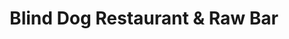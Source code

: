 ---
layout: place
title: "Blind Dog Restaurant & Raw Bar"
permalink: /utah/park-city/blind-dog-restaurant-raw-bar.html
stateAbbr: UT
stateName: Utah
cityName: Park City
seo:
  name: "Blind Dog Restaurant & Raw Bar"
  type: Restaurant
  links: https://www.blinddogpc.com/
description: "Looking for sushi in Park City, Utah? Check out Blind Dog Restaurant & Raw Bar for a delightful Japanese dining experience. Enjoy a variety of sushi and othe..."
place_id: ChIJo_Klm11tUocRcQGKvUfn008
photos:
  - name: >-
      places/ChIJo_Klm11tUocRcQGKvUfn008/photos/AeeoHcIO44CjePrRePx5KkY13gGg5USj6seQlUNC6IsbohSnUBhi4Stn3l3h8MhabWDNw0g2IoLxwH06Jpm9g3m6pB9K8ItyW0fEQNLS-MhOrfwcYvIAi4JUQWxP46QYfEUMV5KdRNhJSu0LgSygzok5lhAoa_V_JT-SRdE_4cxcyu0qK2MGBgOqkzMTND0AkTKM_fpXXw3kHT2eZSxcQXyhO0MbKkTzm62Me2UbLGteKpdm3X4pxdNZ2INIRJHV8YM36yoBwYVV7MpSVMpGQsBhOhjwP7Xrua65DglU0IZhSrKdLw
    widthPx: 2048
    heightPx: 1536
    authorAttributions:
      - displayName: Blind Dog Restaurant & Raw Bar
        uri: https://maps.google.com/maps/contrib/111737088260105477988
        photoUri: >-
          https://lh3.googleusercontent.com/a-/ALV-UjUjtzNJj0xw-4H1cwuY5x74jd39pJGT8yIXXWXd0pfc8HD1gC4A=s100-p-k-no-mo
    flagContentUri: >-
      https://www.google.com/local/imagery/report/?cb_client=maps_api_places.places_api&image_key=!1e10!2sAF1QipPJv19dk8s8_kIThzvnzYbqHqihurtjFY-Y5Hrz&hl=en-US
    googleMapsUri: >-
      https://www.google.com/maps/place//data=!3m4!1e2!3m2!1sAF1QipPJv19dk8s8_kIThzvnzYbqHqihurtjFY-Y5Hrz!2e10!4m2!3m1!1s0x87526d5d9ba5f2a3:0x4fd3e747bd8a0171
  - name: >-
      places/ChIJo_Klm11tUocRcQGKvUfn008/photos/AeeoHcLsF9MVAIqFFBeyDlqJuLXF_ujtgnGjRlNXiZcle2lb5BSAt5AbncflybDxnKd23DzM_6tDuuaWsvDRGQc8TY1c5zPabBVXGxdZFVDKmgBwNPayxteXquswblgU7g9Ub5leIKoJ3KZw0ugi7JfF2LO-sEmsSW1HstBnlfz1bhaWFpCpl0cKesrazAFd9aTLcPOPhLHOJfU3eRbSgTbAzGVUQuERvMpUOlAM2XvKeq-QQleS3kOqCzOFzA-wWqd5t0SKQvJLiSjrTSZxD8yKbe4D0aB63aTd9LldYKv0aV6qUw
    widthPx: 749
    heightPx: 423
    authorAttributions:
      - displayName: Blind Dog Restaurant & Raw Bar
        uri: https://maps.google.com/maps/contrib/111737088260105477988
        photoUri: >-
          https://lh3.googleusercontent.com/a-/ALV-UjUjtzNJj0xw-4H1cwuY5x74jd39pJGT8yIXXWXd0pfc8HD1gC4A=s100-p-k-no-mo
    flagContentUri: >-
      https://www.google.com/local/imagery/report/?cb_client=maps_api_places.places_api&image_key=!1e10!2sAF1QipMhhmit2XMCYhq356YwjY0oxqUqdYARmpot5Xnn&hl=en-US
    googleMapsUri: >-
      https://www.google.com/maps/place//data=!3m4!1e2!3m2!1sAF1QipMhhmit2XMCYhq356YwjY0oxqUqdYARmpot5Xnn!2e10!4m2!3m1!1s0x87526d5d9ba5f2a3:0x4fd3e747bd8a0171
  - name: >-
      places/ChIJo_Klm11tUocRcQGKvUfn008/photos/AeeoHcLsBuGNFw4K-U3B_Q51RIcjRe7IqNqFzOEnHzuXBNrDrc0eDDXLuCDB-YpJUHswEsOmI8mdVvMO0IU-JNfxQV94HzfFIAMvFS1R0-UuubV3BnkyQ67mUZ_SmpJycgJRy4d3Ra7Nds_Rr5OVDdnSbearez1M5Sy6TVgg7dKtc0HsWrATxa9WD22FVPXTGbpNa5dDkVUjbJg7KYjiLC0e5uQWhxjrZNcHeUIlvnsUv1l7SZnFhaCIv6ZetWHlHaCxWLT7mqYped7C04UmH1-Dzev3q9j7HmfZF9jdScnCIAXnPqHh6tx4Zmj50945Y2n6vzM28ABI96LFXsZxF3zznwoC-TJYqVsFWCeNfoVskXRBUNDuT9o6EW76XF1yPABr9yh9F-odLqNkPHMFHSWbNlIt-nfE8ST826NECSKzE3GkELk
    widthPx: 3024
    heightPx: 4032
    authorAttributions:
      - displayName: Kimberly Fisher
        uri: https://maps.google.com/maps/contrib/116875408275062906194
        photoUri: >-
          https://lh3.googleusercontent.com/a-/ALV-UjXt7jJOpruCt8OMUJieXONl2TsEKKDRAT4wn-kpytj8_Z0G_j4mdQ=s100-p-k-no-mo
    flagContentUri: >-
      https://www.google.com/local/imagery/report/?cb_client=maps_api_places.places_api&image_key=!1e10!2sCIHM0ogKEICAgIDrgLLs3QE&hl=en-US
    googleMapsUri: >-
      https://www.google.com/maps/place//data=!3m4!1e2!3m2!1sCIHM0ogKEICAgIDrgLLs3QE!2e10!4m2!3m1!1s0x87526d5d9ba5f2a3:0x4fd3e747bd8a0171
  - name: >-
      places/ChIJo_Klm11tUocRcQGKvUfn008/photos/AeeoHcKwDrMEA_W4S6mRiQCbldDJ12IErRpFl6OXbXp7f43BVnhThtBBkcbNa7JO2gHaXk2vNnK1wWeDC73qM-TVhIXXDex0AoP9WHfxgb7MLUI_7mlZk8X3Fe-rn9Dlv0HxzsTdqzX8dpsD3zoA5orjxdry1ulcNuuDFa-Zix1rf8JX2Ovc4vY-cSm4qoMoK3BZmV0iFSSgyk1ZaBhL9S_28c9dUo3Vb2vV_VWW_sT0ydmVb0m34sOv6UcnOSjwnYJgMQdUj_LCw1-VrWQOTa6uPNBkNuriDac_jXrenqqKOjrywQ
    widthPx: 2516
    heightPx: 2162
    authorAttributions:
      - displayName: Blind Dog Restaurant & Raw Bar
        uri: https://maps.google.com/maps/contrib/111737088260105477988
        photoUri: >-
          https://lh3.googleusercontent.com/a-/ALV-UjUjtzNJj0xw-4H1cwuY5x74jd39pJGT8yIXXWXd0pfc8HD1gC4A=s100-p-k-no-mo
    flagContentUri: >-
      https://www.google.com/local/imagery/report/?cb_client=maps_api_places.places_api&image_key=!1e10!2sAF1QipOl2ZOVY8f-52iESMPGwQ8fhClPtDzy9ynXiGHG&hl=en-US
    googleMapsUri: >-
      https://www.google.com/maps/place//data=!3m4!1e2!3m2!1sAF1QipOl2ZOVY8f-52iESMPGwQ8fhClPtDzy9ynXiGHG!2e10!4m2!3m1!1s0x87526d5d9ba5f2a3:0x4fd3e747bd8a0171
  - name: >-
      places/ChIJo_Klm11tUocRcQGKvUfn008/photos/AeeoHcLTH7WIE1lgMpjj5kyqKQtkxVYwMaz4XYkqjC7NLC4BqoP1wB6K5Oecxx_Hpdc4cYJknJWMaFvT9EfEOQX5WS0vHQRA0T_gO3bcHEAaXRwfsMyQBvaBRSFLEzfHMg2Wn10PyjB3elu2JEDBNlwDryfh_JByq_Ca5dV7baDlOp8o8wIqHsUZyqpba4WuzcdX63ePgnHVeQM8lAviTsgNBisu_WuEI5Tk0TtSihP_jF_NtbkVrX_TeCFBTnakAKRhYOoP6VEOagch-x5trOLc2pXDRzIumS-vWBhOBLJkRCXrygkg6hVH3GYG46CVekH1PVh48vGLGYb8ccGANr4RXm003NBALDRLS_1Lb79xbBfqVgR5GTpH4oSOkNqKz-ZaE9WBr9wNSudZoe2hf0hofFvogY26-te1WJKZtA1Ak6w
    widthPx: 4032
    heightPx: 3024
    authorAttributions:
      - displayName: Andy Chiang
        uri: https://maps.google.com/maps/contrib/110054945046881289170
        photoUri: >-
          https://lh3.googleusercontent.com/a-/ALV-UjU6Ytd6jvLjiUIKjc2DLdidLuwgHbgPUD4GPhFuPOLEoqlZ2vbh=s100-p-k-no-mo
    flagContentUri: >-
      https://www.google.com/local/imagery/report/?cb_client=maps_api_places.places_api&image_key=!1e10!2sCIHM0ogKEICAgIDFsdacTA&hl=en-US
    googleMapsUri: >-
      https://www.google.com/maps/place//data=!3m4!1e2!3m2!1sCIHM0ogKEICAgIDFsdacTA!2e10!4m2!3m1!1s0x87526d5d9ba5f2a3:0x4fd3e747bd8a0171
  - name: >-
      places/ChIJo_Klm11tUocRcQGKvUfn008/photos/AeeoHcIZ9wUeNHIxrAhNM_Y6g3HIAwCGkyiO9yIcY9mZMebub5rU1gZxBpxGD2_iLPkWvlCIHvb300Uvx4GHzC8N691SHws0FfiOjmx9peAG7Y5Md_bRAoJAcgCHqu_YmLKb1qXVX3Isf492DAzG-jqkAAy3HS-VcdNneGsefDSK3hnRfqzZQVudvEDxNOGmVPoqqg8UoOSG7Bgb1i8wTS9VdufcN7kTrPy0vorlEpKuMO85Gy9mw0edMyipfmclWz1PO1RvFMzLsAJ4XJeWWBhJ9ZhDGJyW2dSbc0Yq7LwME9Iu-CpkpSXXUhZas5RDycy2BKOGWxOGhWwJ9C3LJiXCCHegqkrUxbCof3lCktvMT315X5VbfR53qCUQSOwG00x2AOh_xtjeXafbnptx_FzkKSi7avx7orLPPitsuCFOQNLgQA
    widthPx: 4800
    heightPx: 3600
    authorAttributions:
      - displayName: Wyatt Alexander
        uri: https://maps.google.com/maps/contrib/110893468232230459220
        photoUri: >-
          https://lh3.googleusercontent.com/a-/ALV-UjW0-PfD13MvtT_u1jgfkqTCppCKXWs3cXXTsPu_uUnEg9PiKKg=s100-p-k-no-mo
    flagContentUri: >-
      https://www.google.com/local/imagery/report/?cb_client=maps_api_places.places_api&image_key=!1e10!2sCIHM0ogKEICAgMCQ1vXeag&hl=en-US
    googleMapsUri: >-
      https://www.google.com/maps/place//data=!3m4!1e2!3m2!1sCIHM0ogKEICAgMCQ1vXeag!2e10!4m2!3m1!1s0x87526d5d9ba5f2a3:0x4fd3e747bd8a0171
  - name: >-
      places/ChIJo_Klm11tUocRcQGKvUfn008/photos/AeeoHcIM-iuK6i-AFh3XCazKtr3HPBe9vqJ8Fyv73D9TtpZmr9bIOBrKi1ybDuvB2nrKyHFioRBwvnUPCCcpWwOKP7ChhOAP6TglP1yPK10AINbejD0g1gB41AbV0BTgCUXYgZ3pqD5WPhEUxfO6j6R3R-EH16QnB5tNrUOG1hQMKAl1w1CppW2G_vGZbdPgtBBGLm9MG9mCBbNTgFLfNhoXaktCjPk7HtHnOBl67BHfkrGrkOo6CMjhx7oKyCP_V1n4023TY15wP92QbkKYZ-MQOERU9xhvytG1dJ2kSzFu89cF1A
    widthPx: 1284
    heightPx: 723
    authorAttributions:
      - displayName: Blind Dog Restaurant & Raw Bar
        uri: https://maps.google.com/maps/contrib/111737088260105477988
        photoUri: >-
          https://lh3.googleusercontent.com/a-/ALV-UjUjtzNJj0xw-4H1cwuY5x74jd39pJGT8yIXXWXd0pfc8HD1gC4A=s100-p-k-no-mo
    flagContentUri: >-
      https://www.google.com/local/imagery/report/?cb_client=maps_api_places.places_api&image_key=!1e10!2sAF1QipMnt5w-zdFGo1DUiMF4zjVrkIjNFBWUCWpiDUeU&hl=en-US
    googleMapsUri: >-
      https://www.google.com/maps/place//data=!3m4!1e2!3m2!1sAF1QipMnt5w-zdFGo1DUiMF4zjVrkIjNFBWUCWpiDUeU!2e10!4m2!3m1!1s0x87526d5d9ba5f2a3:0x4fd3e747bd8a0171
  - name: >-
      places/ChIJo_Klm11tUocRcQGKvUfn008/photos/AeeoHcJFQA0YwAZi8TF1YczsjaDEMa-1-QUvv7sSJ2LrydqnA8HNIsMmM7E-a2ul7Pw8swLKTc44fBy3PXtvz4RR1hJ81uKrXwbRzXtagYHBzgSd3Y7zjVS0wwZ_z4rAu23vZMLnNwRkMVBglCuPXVPjKV8myy1CviyrlYOF9hj6HwiF-4_yYwpWyqiIKRfgXQVdPxnhyZStcfEPMccTCSjb30krT7GKHY36MfzrFpZHMzIXIzEnrQ3iK-peiHiqWh_Zu4n15axhyG_i8vq2w9QdD8D6pZBycv-R-FbBcawC-OWeZp82_VzKzBpjKq5FW1O9Rrc9PeBilGZKsvcJtjun1Y0ASKX9FQsiLmUvnezgOeo0gD0uCJTuqz5c6LKq8d9_JyFqjOnTY9TOyyvwRuPytIIoHexbKCA0D4ovqMppD7YkFFM
    widthPx: 4800
    heightPx: 3600
    authorAttributions:
      - displayName: Wyatt Alexander
        uri: https://maps.google.com/maps/contrib/110893468232230459220
        photoUri: >-
          https://lh3.googleusercontent.com/a-/ALV-UjW0-PfD13MvtT_u1jgfkqTCppCKXWs3cXXTsPu_uUnEg9PiKKg=s100-p-k-no-mo
    flagContentUri: >-
      https://www.google.com/local/imagery/report/?cb_client=maps_api_places.places_api&image_key=!1e10!2sCIHM0ogKEICAgMCQ1vXemgE&hl=en-US
    googleMapsUri: >-
      https://www.google.com/maps/place//data=!3m4!1e2!3m2!1sCIHM0ogKEICAgMCQ1vXemgE!2e10!4m2!3m1!1s0x87526d5d9ba5f2a3:0x4fd3e747bd8a0171
  - name: >-
      places/ChIJo_Klm11tUocRcQGKvUfn008/photos/AeeoHcJAss5xjU-1WJsDz0fT0wj2h--UBW7RQjicDFke93IagG0tcCeZ6E-BpW9EQAYkxDgXDsEIvC0jW8LRb8K2ClveoaXEfQRHcEoYqaiDuPpBHBvaJMz_f8UrDwG4yC22yiGME8lKInILDOxyI_08ZVldVw0jVtAt0ITW76jGBQYf57QglD9el4riZhLQSvgIfygqdKQNc1XKvwNaPyGyhtf5S7D_f5eS4dl307QUKA0M3JzgUqI9bxrK_FLqJ-Snt-bHVA0WcbMDqYb6d4fHVumyRT_m31yfDYACRF9R_mKFy5PlygqqIkTv3T1NS-hEiDD0WEv21jD4PHxtJIQPawhdAQizZGoRqgWrAGeIj3iMDLVogZVpoI14fY_fA7aqilHxytg21HGO1f7Ve4Fmjastt3dnwLnBySEl_VjgACRdfg
    widthPx: 3024
    heightPx: 4032
    authorAttributions:
      - displayName: Renee Lam-Whiteman
        uri: https://maps.google.com/maps/contrib/101158903791480076349
        photoUri: >-
          https://lh3.googleusercontent.com/a/ACg8ocKrt5c8hoNSiw7aiAUgQx13v8yvcfgFuu7yDLeoOFilRbmi1g=s100-p-k-no-mo
    flagContentUri: >-
      https://www.google.com/local/imagery/report/?cb_client=maps_api_places.places_api&image_key=!1e10!2sCIHM0ogKEICAgICNg4qyHw&hl=en-US
    googleMapsUri: >-
      https://www.google.com/maps/place//data=!3m4!1e2!3m2!1sCIHM0ogKEICAgICNg4qyHw!2e10!4m2!3m1!1s0x87526d5d9ba5f2a3:0x4fd3e747bd8a0171
  - name: >-
      places/ChIJo_Klm11tUocRcQGKvUfn008/photos/AeeoHcK-OGsFfzaYMVt_TnXsXavibV6Dzq4WgfA-yjvQIi4RUhoHcFXEaCfA12s2m9OEwQGEV1_rCcJbabK1jycijtXu9RQEM2ZWpI_jI1NSdaWwhifMGtLLYA81OcSVYJ-xIkWPTm1XaCGy6IurY0ewyImCLrxGcc3nh6qHjOzSiJ8ZWFCWwpoga9Wi7MJFFEO5QS1GrGRqSGjcIW1wBYbO731vnKx7Q-Q2Y3NVow1hP5roqn07q8tMcekBx75Agcz2LDmwM1kJcw8cHlweTSh7qlOCJgX3C15tr8Fr7DNlKcPY6g
    widthPx: 1319
    heightPx: 1609
    authorAttributions:
      - displayName: Blind Dog Restaurant & Raw Bar
        uri: https://maps.google.com/maps/contrib/111737088260105477988
        photoUri: >-
          https://lh3.googleusercontent.com/a-/ALV-UjUjtzNJj0xw-4H1cwuY5x74jd39pJGT8yIXXWXd0pfc8HD1gC4A=s100-p-k-no-mo
    flagContentUri: >-
      https://www.google.com/local/imagery/report/?cb_client=maps_api_places.places_api&image_key=!1e10!2sAF1QipPVW-1bSGrKmls5QZOYgoei9t6ZloyQdRLTXMCx&hl=en-US
    googleMapsUri: >-
      https://www.google.com/maps/place//data=!3m4!1e2!3m2!1sAF1QipPVW-1bSGrKmls5QZOYgoei9t6ZloyQdRLTXMCx!2e10!4m2!3m1!1s0x87526d5d9ba5f2a3:0x4fd3e747bd8a0171
address: 1251 Kearns Blvd, Park City, UT 84060, USA
street: 1251 Kearns Blvd
city: Park City
state: UT
zip: '84060'
country: USA
neighborhood: null
latitude: '40.661163'
longitude: '-111.504114'
accessibility_options:
  wheelchairAccessibleParking: true
  wheelchairAccessibleEntrance: true
  wheelchairAccessibleRestroom: true
  wheelchairAccessibleSeating: true
business_status: OPERATIONAL
name: Blind Dog Restaurant & Raw Bar
google_maps_links:
  directionsUri: >-
    https://www.google.com/maps/dir//''/data=!4m7!4m6!1m1!4e2!1m2!1m1!1s0x87526d5d9ba5f2a3:0x4fd3e747bd8a0171!3e0
  placeUri: https://maps.google.com/?cid=5752195444390887793
  writeAReviewUri: >-
    https://www.google.com/maps/place//data=!4m3!3m2!1s0x87526d5d9ba5f2a3:0x4fd3e747bd8a0171!12e1
  reviewsUri: >-
    https://www.google.com/maps/place//data=!4m4!3m3!1s0x87526d5d9ba5f2a3:0x4fd3e747bd8a0171!9m1!1b1
  photosUri: >-
    https://www.google.com/maps/place//data=!4m3!3m2!1s0x87526d5d9ba5f2a3:0x4fd3e747bd8a0171!10e5
primary_type: Seafood Restaurant
opening_hours:
  regular: null
  current: null
secondary_opening_hours:
  regular:
    weekdayDescriptions: null
    type: null
  current:
    weekdayDescriptions: null
    type: null
phone: (435) 655-0800
price_level: PRICE_LEVEL_EXPENSIVE
price_range: $50 &ndash; $100
rating: '4.3'
rating_count: 617
website: https://www.blinddogpc.com/
reviews: null
parking_options: null
payment_options: null
allow_dogs: null
curbside_pickup: null
delivery: null
dine_in: null
good_for_children: null
good_for_groups: null
good_for_sports: null
live_music: null
menu_for_children: null
outdoor_seating: null
reservable: null
restroom: null
serves_beer: null
serves_breakfast: null
serves_brunch: null
serves_cocktails: null
serves_coffee: null
serves_dinner: null
serves_dessert: null
serves_lunch: null
serves_vegetarian_food: null
serves_wine: null
takeout: null
summary: null

---